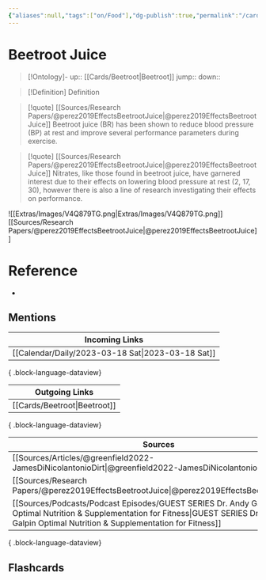 ```yaml
---
{"aliases":null,"tags":["on/Food"],"dg-publish":true,"permalink":"/cards/beetroot-juice/","dgPassFrontmatter":true}
---
```


# Beetroot Juice

> [!Ontology]-
> up:: [[Cards/Beetroot\|Beetroot]]
> jump::
> down:: 

> [!Definition] Definition

> [!quote] [[Sources/Research Papers/@perez2019EffectsBeetrootJuice\|@perez2019EffectsBeetrootJuice]]
> Beetroot juice (BR) has been shown to reduce blood pressure (BP) at rest and improve several performance parameters during exercise.

> [!quote] [[Sources/Research Papers/@perez2019EffectsBeetrootJuice\|@perez2019EffectsBeetrootJuice]]
> Nitrates, like those found in beetroot juice, have garnered interest due to their effects on lowering blood pressure at rest (2, 17, 30), however there is also a line of research investigating their effects on performance.

![[Extras/Images/V4Q879TG.png\|Extras/Images/V4Q879TG.png]]
[[Sources/Research Papers/@perez2019EffectsBeetrootJuice\|@perez2019EffectsBeetrootJuice]]

# Reference

- 

## Mentions

| Incoming Links                                       |
| ---------------------------------------------------- |
| [[Calendar/Daily/2023-03-18 Sat\|2023-03-18 Sat]] |

{ .block-language-dataview}

| Outgoing Links                  |
| ------------------------------- |
| [[Cards/Beetroot\|Beetroot]] |

{ .block-language-dataview}

| Sources                                                                                                                                                                                             |
| --------------------------------------------------------------------------------------------------------------------------------------------------------------------------------------------------- |
| [[Sources/Articles/@greenfield2022-JamesDiNicolantonioDirt\|@greenfield2022-JamesDiNicolantonioDirt]]                                                                                            |
| [[Sources/Research Papers/@perez2019EffectsBeetrootJuice\|@perez2019EffectsBeetrootJuice]]                                                                                                       |
| [[Sources/Podcasts/Podcast Episodes/GUEST SERIES Dr. Andy Galpin Optimal Nutrition & Supplementation for Fitness\|GUEST SERIES Dr. Andy Galpin Optimal Nutrition & Supplementation for Fitness]] |

{ .block-language-dataview}

## Flashcards